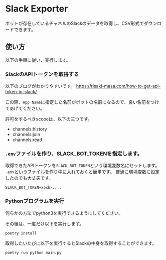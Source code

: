 # Slack Exporter

ボットが存在しているチャネルのSlackのデータを取得し、CSV形式でダウンロードできます。

## 使い方

以下の手順に従い、実行します。

### SlackのAPIトークンを取得する

以下のブログがわかりやすいです。
https://risaki-masa.com/how-to-get-api-token-in-slack/

この際、`App Name`に指定した名前がボットの名前になるので、良い名前をつけてあげてください。

許可をするべきscopeは、以下の三つです。

- channels:history
- channels:join
- channels:read

### `.env`ファイルを作り、SLACK_BOT_TOKENを指定します。

取得できたAPIトークンを`SLACK_BOT_TOKEN`という環境変数名にセットします。
`.env`というファイルを作り中に入れておくと簡単です。
普通に環境変数に設定したのでも大丈夫です。

```
SLACK_BOT_TOKEN=xoxb-....
```

### Pythonプログラムを実行

何らかの方法でpython3を実行できるようにしてください。

その後は、一度だけ以下を実行します。

```
poetry install
```

取得したいたびに以下を実行するとSlackの中身を取得することができます。

```
poetry run python main.py
```
